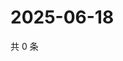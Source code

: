 # 2025-06-18

共 0 条

<!-- BEGIN ZHIHUVIDEO -->
<!-- 最后更新时间 Wed Jun 18 2025 18:12:47 GMT+0800 (China Standard Time) -->

<!-- END ZHIHUVIDEO -->
